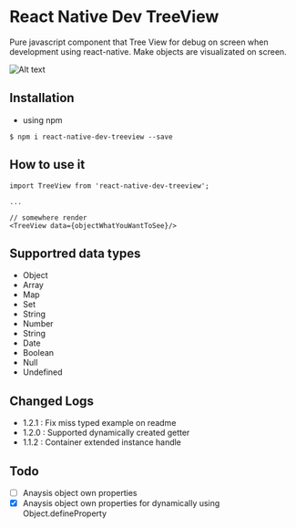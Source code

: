 # React Native Dev TreeView

Pure javascript component that Tree View for debug on screen when development using react-native.
Make objects are visualizated on screen.

![Alt text](https://github.com/SniperAK/react-native-dev-treeview/blob/master/example.png?raw=true "Title")

## Installation

- using npm
```
$ npm i react-native-dev-treeview --save
```


## How to use it

```
import TreeView from 'react-native-dev-treeview';

... 

// somewhere render
<TreeView data={objectWhatYouWantToSee}/>

```

## Supportred data types
- Object
- Array
- Map
- Set
- String
- Number
- String
- Date
- Boolean
- Null
- Undefined

## Changed Logs
- 1.2.1 : Fix miss typed example on readme
- 1.2.0 : Supported dynamically created getter 
- 1.1.2 : Container extended instance handle

## Todo
- [ ] Anaysis object own properties
- [x] Anaysis object own properties for dynamically using Object.defineProperty